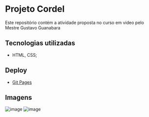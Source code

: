 # Projeto Cordel 

Este repositório contém a atividade proposta no curso em video pelo Mestre Gustavo Guanabara

## Tecnologias utilizadas
- HTML, CSS;

## Deploy
- [Git Pages](https://michelnsouza.github.io/ProjetoCordel/)

## Imagens
![image](https://github.com/MichelNsouza/ProjetoCordel/assets/91084191/d80c4822-5671-4bae-b4b2-831c967dda28)
![image](https://github.com/MichelNsouza/ProjetoCordel/assets/91084191/4d7c4f8c-9110-492b-a33b-55d530cb21a0)
